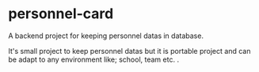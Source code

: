 # personnel-card
A backend project for keeping personnel datas in database.


It's small project to keep personnel datas but it is portable project and can be adapt to any environment like; school, team etc. . 

